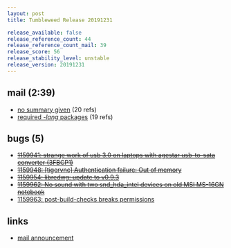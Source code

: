```yaml
---
layout: post
title: Tumbleweed Release 20191231

release_available: false
release_reference_count: 44
release_reference_count_mail: 39
release_score: 56
release_stability_level: unstable
release_version: 20191231
---
```


## mail (2:39)

- [no summary given](https://lists.opensuse.org/archives/list/factory@lists.opensuse.org/thread/5EN7U4FMRJW5EBOCUCFUHWMEUOTFPDMR) (20 refs)
- [required *-lang* packages](https://lists.opensuse.org/opensuse-factory/2020-01/msg00008.html) (19 refs)

## bugs (5)

<!--more-->

- ~~[1159941: strange work of usb 3.0 on laptops with agestar usb-to-sata converter (3FBCP1)](https://bugzilla.opensuse.org/show_bug.cgi?id=1159941)~~
- ~~[1159948: \[tigervnc\] Authentication failure: Out of memory](https://bugzilla.opensuse.org/show_bug.cgi?id=1159948)~~
- ~~[1159954: libredwg: update to v0.9.3](https://bugzilla.opensuse.org/show_bug.cgi?id=1159954)~~
- ~~[1159962: No sound with two snd_hda_intel devices on old MSI MS-16GN notebook](https://bugzilla.opensuse.org/show_bug.cgi?id=1159962)~~
- [1159963: post-build-checks breaks permissions](https://bugzilla.opensuse.org/show_bug.cgi?id=1159963)



## links

- [mail announcement](https://lists.opensuse.org/archives/list/factory@lists.opensuse.org/thread/5EN7U4FMRJW5EBOCUCFUHWMEUOTFPDMR)
